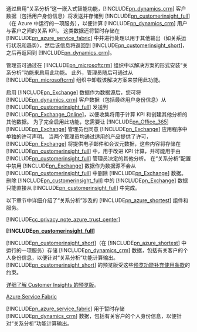 通过启用“关系分析”这一嵌入式智能功能，[!INCLUDE[pn_dynamics_crm](pn-dynamics-crm.md)] 客户数据（包括用户身份信息）将发送并存储到 [!INCLUDE[pn_customerinsight_full](pn-customer-insights-full.md)]（在 Azure 中运行的一项服务），以便计算 [!INCLUDE[pn_dynamics_crm](pn-dynamics-crm.md)] 用户与客户之间的关系 KPI。 这类数据还将暂时存储在 [!INCLUDE[pn_azure_service_fabric](pn-azure-service-fabric.md)] 中并进行处理以用于其他输出（如关系运行状况和趋势），然后该信息将返回到 [!INCLUDE[pn_customerinsight_short](pn-customer-insights-short.md)]，之后再返回到 [!INCLUDE[pn_dynamics_crm](pn-dynamics-crm.md)]。  
  
 管理员可通过在 [!INCLUDE[pn_microsoftcrm](pn-microsoftcrm.md)] 组织中以解决方案的形式安装“关系分析”功能来启用此功能。 此外，管理员随后可通过从 [!INCLUDE[pn_microsoftcrm](pn-microsoftcrm.md)] 组织中卸载该解决方案来禁用此功能。  
  
 启用 [!INCLUDE[pn_Exchange](pn-exchange.md)] 数据作为数据源后，您可将 [!INCLUDE[pn_dynamics_crm](pn-dynamics-crm.md)] 客户数据（包括最终用户身份信息）从 [!INCLUDE[pn_customerinsight_full](pn-customer-insights-full.md)] 发送到 [!INCLUDE[pn_Exchange_Online](pn-exchange-online.md)]，以便收集将用于计算 KPI 和创建其他分析的其他数据。  为了完全启用此功能，您需要让 [!INCLUDE[pn_Office_365](pn-office-365.md)][!INCLUDE[pn_Exchange](pn-exchange.md)] 管理员也同意 [!INCLUDE[pn_Exchange](pn-exchange.md)] 应用程序中单独的许可声明。  当两个管理员均通过适用的产品提供了许可，[!INCLUDE[pn_Exchange](pn-exchange.md)] 将提供电子邮件和会议元数据，这些内容将存储在 [!INCLUDE[pn_customerinsight_full](pn-customer-insights-full.md)] 中，用于改进 KPI 计算，并可能用于由 [!INCLUDE[pn_customerinsight_full](pn-customer-insights-full.md)] 管理员决定的其他分析。 在“关系分析”配置中禁用 [!INCLUDE[pn_Exchange](pn-exchange.md)] 数据作为数据源不会从 [!INCLUDE[pn_customerinsight_full](pn-customer-insights-full.md)] 中删除 [!INCLUDE[pn_Exchange](pn-exchange.md)] 数据。  删除 [!INCLUDE[pn_customerinsight_full](pn-customer-insights-full.md)] 中的 [!INCLUDE[pn_Exchange](pn-exchange.md)] 数据只能直接从 [!INCLUDE[pn_customerinsight_full](pn-customer-insights-full.md)] 中完成。  
  
 以下章节中详细介绍了“关系分析”涉及的 [!INCLUDE[pn_azure_shortest](pn-azure-shortest.md)] 组件和服务。  
  
 [!INCLUDE[cc_privacy_note_azure_trust_center](cc-privacy-note-azure-trust-center.md)]  
  
 **[!INCLUDE[pn_customerinsight_full](pn-customer-insights-full.md)]**  
  
 [!INCLUDE[pn_customerinsight_short](pn-customer-insights-short.md)]（在 [!INCLUDE[pn_azure_shortest](pn-azure-shortest.md)] 中运行的一项服务）存储 [!INCLUDE[pn_dynamics_crm](pn-dynamics-crm.md)] 数据，包括有关客户的个人身份信息，以便针对“关系分析”功能计算输出。 [!INCLUDE[pn_customerinsight_short](pn-customer-insights-short.md)] 的预览版受这些[预览功能补充使用条款](https://go.microsoft.com/fwlink/p/?LinkId=511446)的约束。  
  
 [详细了解 Customer Insights 的预览版](https://azure.microsoft.com/services/customer-insights/)。  
  
 [Azure Service Fabric](https://azure.microsoft.com/services/service-fabric/)  
  
 [!INCLUDE[pn_azure_service_fabric](pn-azure-service-fabric.md)] 用于暂时存储 [!INCLUDE[pn_dynamics_crm](pn-dynamics-crm.md)] 数据，包括有关客户的个人身份信息，以便针对“关系分析”功能计算输出。